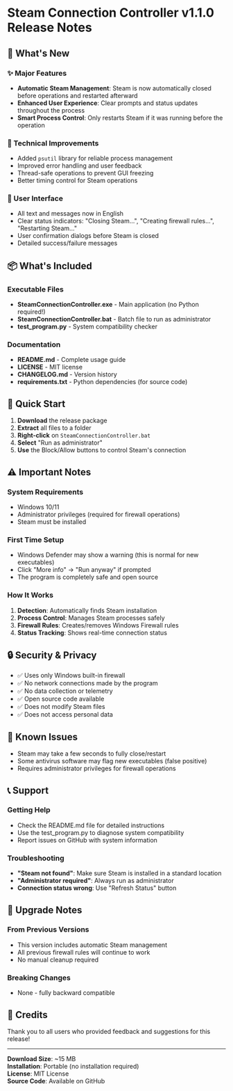 # Steam Connection Controller v1.1.0 Release Notes

## 🎉 What's New

### ✨ Major Features
- **Automatic Steam Management**: Steam is now automatically closed before operations and restarted afterward
- **Enhanced User Experience**: Clear prompts and status updates throughout the process
- **Smart Process Control**: Only restarts Steam if it was running before the operation

### 🔧 Technical Improvements
- Added `psutil` library for reliable process management
- Improved error handling and user feedback
- Thread-safe operations to prevent GUI freezing
- Better timing control for Steam operations

### 🎯 User Interface
- All text and messages now in English
- Clear status indicators: "Closing Steam...", "Creating firewall rules...", "Restarting Steam..."
- User confirmation dialogs before Steam is closed
- Detailed success/failure messages

## 📦 What's Included

### Executable Files
- **SteamConnectionController.exe** - Main application (no Python required!)
- **SteamConnectionController.bat** - Batch file to run as administrator
- **test_program.py** - System compatibility checker

### Documentation
- **README.md** - Complete usage guide
- **LICENSE** - MIT license
- **CHANGELOG.md** - Version history
- **requirements.txt** - Python dependencies (for source code)

## 🚀 Quick Start

1. **Download** the release package
2. **Extract** all files to a folder
3. **Right-click** on `SteamConnectionController.bat`
4. **Select** "Run as administrator"
5. **Use** the Block/Allow buttons to control Steam's connection

## ⚠️ Important Notes

### System Requirements
- Windows 10/11
- Administrator privileges (required for firewall operations)
- Steam must be installed

### First Time Setup
- Windows Defender may show a warning (this is normal for new executables)
- Click "More info" → "Run anyway" if prompted
- The program is completely safe and open source

### How It Works
1. **Detection**: Automatically finds Steam installation
2. **Process Control**: Manages Steam processes safely
3. **Firewall Rules**: Creates/removes Windows Firewall rules
4. **Status Tracking**: Shows real-time connection status

## 🔒 Security & Privacy

- ✅ Uses only Windows built-in firewall
- ✅ No network connections made by the program
- ✅ No data collection or telemetry
- ✅ Open source code available
- ✅ Does not modify Steam files
- ✅ Does not access personal data

## 🐛 Known Issues

- Steam may take a few seconds to fully close/restart
- Some antivirus software may flag new executables (false positive)
- Requires administrator privileges for firewall operations

## 📞 Support

### Getting Help
- Check the README.md file for detailed instructions
- Use the test_program.py to diagnose system compatibility
- Report issues on GitHub with system information

### Troubleshooting
- **"Steam not found"**: Make sure Steam is installed in a standard location
- **"Administrator required"**: Always run as administrator
- **Connection status wrong**: Use "Refresh Status" button

## 🔄 Upgrade Notes

### From Previous Versions
- This version includes automatic Steam management
- All previous firewall rules will continue to work
- No manual cleanup required

### Breaking Changes
- None - fully backward compatible

## 🙏 Credits

Thank you to all users who provided feedback and suggestions for this release!

---

**Download Size**: ~15 MB  
**Installation**: Portable (no installation required)  
**License**: MIT License  
**Source Code**: Available on GitHub